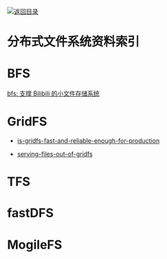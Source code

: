 [![返回目录](https://user-images.githubusercontent.com/5803001/38079637-ff0abcf0-3371-11e8-9b76-ad651620afc7.jpg)](https://github.com/wx-chevalier/Awesome-Lists)

# 分布式文件系统资料索引

# BFS

[bfs: 支撑 Bilibili 的小文件存储系统 ](http://mp.weixin.qq.com/s?__biz=MzAwMDU1MTE1OQ==&mid=406016886&idx=1&sn=f5aa286373fb981c9de904568fe7ddb2&scene=23&srcid=0411Wf3GI7zFtM1lWI4H2MPf#rd)

# GridFS

- [is-gridfs-fast-and-reliable-enough-for-production](http://stackoverflow.com/questions/3413115/is-gridfs-fast-and-reliable-enough-for-production)

- [serving-files-out-of-gridfs](https://www.coffeepowered.net/2010/02/17/serving-files-out-of-gridfs/)

# TFS

# fastDFS

# MogileFS
